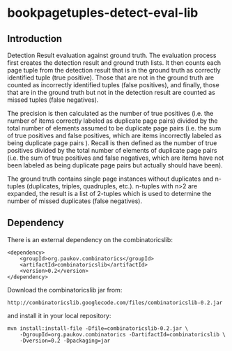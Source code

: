 bookpagetuples-detect-eval-lib
==============================

Introduction
------------

Detection Result evaluation against ground truth. The evaluation process first
creates the detection result and ground truth lists. It then counts each page
tuple from the detection result that is in the ground truth as correctly
identified tuple (true positive). Those that are not in the ground truth are
counted as incorrectly identified tuples (false positives), and finally,
those that are in the ground truth but not in the detection result are counted
as missed tuples (false negatives).

The precision is then calculated as the number of true positives (i.e. the 
number of items correctly labeled as duplicate page pairs) divided by the 
total number of elements assumed to be duplicate page pairs (i.e. the sum of 
true positives and false positives, which are items incorrectly labeled as 
being duplicate page pairs ). Recall is then defined as the number of 
true positives divided by the total number of elements of duplicate page 
pairs (i.e. the sum of true positives and false negatives, which are items 
have not been labeled as being duplicate page pairs but actually should have 
been).

The ground truth contains single page instances without duplicates and 
n-tuples (duplicates, triples, quadruples, etc.). n-tuples with n>2 are 
expanded, the result is a list of 2-tuples which is used to determine the
number of missed duplicates (false negatives).

Dependency
----------
There is an external dependency on the combinatoricslib:
    
    <dependency>
        <groupId>org.paukov.combinatorics</groupId>
        <artifactId>combinatoricslib</artifactId>
        <version>0.2</version>
    </dependency>

Download the combinatoricslib jar from:

    http://combinatoricslib.googlecode.com/files/combinatoricslib-0.2.jar

and install it in your local repository:

    mvn install:install-file -Dfile=combinatoricslib-0.2.jar \
        -DgroupId=org.paukov.combinatorics -DartifactId=combinatoricslib \
        -Dversion=0.2 -Dpackaging=jar

